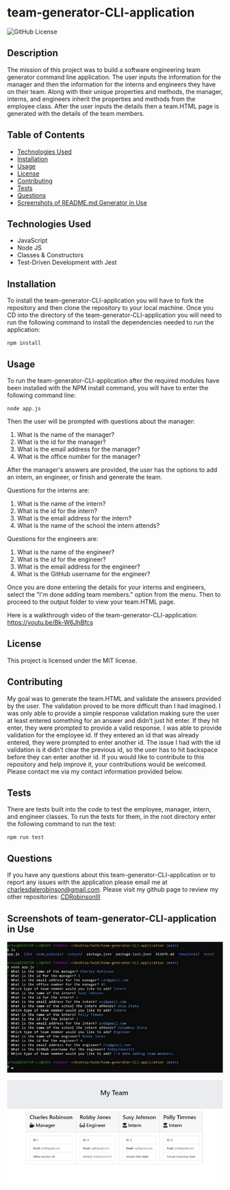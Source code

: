 # team-generator-CLI-application
![GitHub License](https://img.shields.io/badge/License-MIT-blue) 

## Description 
The mission of this project was to build a software engineering team generator command line application. The user inputs the information for the manager and then the information for the interns and engineers they have on their team. Along with their unique properties and methods, the manager, interns, and engineers inherit the properties and methods from the employee class. After the user inputs the details then a team.HTML page is generated with the details of the team members. 

## Table of Contents
* [Technologies Used](#technologies-used)
* [Installation](#installation)
* [Usage](#usage)
* [License](#license)
* [Contributing](#contributing)
* [Tests](#tests)
* [Questions](#questions)
* [Screenshots of README.md Generator in Use](#Screenshots-of-team-generator-CLI-application-in-Use)



## Technologies Used
<ul>
   <li>JavaScript</li> <li>Node JS</li> <li>Classes & Constructors</li> <li>Test-Driven Development with Jest</li>
</ul>

## Installation
To install the team-generator-CLI-application you will have to fork the repository and then clone the repository to your local machine. Once you CD into the directory of the team-generator-CLI-application you will need to run the following command to install the dependencies needed to run the application: 

```
npm install 
```

## Usage 
To run the team-generator-CLI-application after the required modules have been installed with the NPM install command, you will have to enter the following command line: 

```
node app.js
```

Then the user will be prompted with questions about the manager: <ol> <li> What is the name of the manager? </li> <li> What is the id for the manager? </li> <li> What is the email address for the manager? </li> <li> What is the office number for the manager? </ol> 

After the manager's answers are provided, the user has the options to add an intern, an engineer, or finish and generate the team. 

Questions for the interns are: <ol> <li> What is the name of the intern? </li> <li> What is the id for the intern? </li> <li> What is the email address for the intern? </li> <li> What is the name of the school the intern attends?</ol> 

Questions for the engineers are: <ol> <li> What is the name of the engineer? </li> <li> What is the id for the engineer? </li> <li> What is the email address for the engineer? </li> <li> What is the GitHub username for the engineer?</ol> 

Once you are done entering the details for your interns and engineers, select the "I'm done adding team members." option from the menu. Then to proceed to the output folder to view your team.HTML page.

Here is a walkthrough video of the team-generator-CLI-application: https://youtu.be/Bk-W6JhBfcs

## License
This project is licensed under the MIT license.

## Contributing
My goal was to generate the team.HTML and validate the answers provided by the user. The validation proved to be more difficult than I had imagined. I was only able to provide a simple response validation making sure the user at least entered something for an answer and didn’t just hit enter. If they hit enter, they were prompted to provide a valid response.  I was able to provide validation for the employee id. If they entered an id that was already entered, they were prompted to enter another id. The issue I had with the id validation is it didn’t clear the previous id, so the user has to hit backspace before they can enter another id. If you would like to contribute to this repository and help improve it, your contributions would be welcomed. Please contact me via my contact information provided below. 

## Tests
There are tests built into the code to test the employee, manager, intern, and engineer classes. To run the tests for them, in the root directory enter the following command to run the test: 

```
npm run test
```

## Questions
If you have any questions about this team-generator-CLI-application or to report any issues with the application please email me at charlesdalerobinson@gmail.com.
Please visit my github page to review my other repositories: [CDRobinsonIII](https://github.com/CDRobinsonIII)

## Screenshots of team-generator-CLI-application in Use

![Here is a screenshot of CLI after all of the team members were added.](/assets/images/screenshot-cli.jpg)

![Here is a screenshot of generated team.HTML page.](/assets/images/screenshot-teamHTML.jpg)


